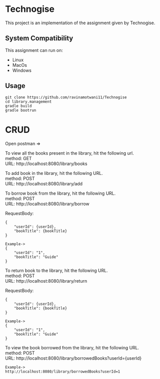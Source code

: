 # Technogise

This project is an implementation of the assignment given by Technogise.

## System Compatibility
This assignment can run on:
* Linux
* MacOs
* Windows

## Usage

```
git clone https://github.com/ravinamotwani11/Technogise
cd library.management
gradle build
gradle bootrun
```  
 
# CRUD
Open postman =>  

To view all the books present in the library, hit the following url.  
method: GET  
URL: 
http://localhost:8080/library/books

To add book in the library, hit the following URL.  
method: POST  
URL:
http://localhost:8080/library/add

To borrow book from the library, hit the following URL.  
method: POST  
URL:
http://localhost:8080/library/borrow

RequestBody:
``` 
{
    "userId": {userId},
    "bookTitle": {bookTitle}
}
``` 
	
	Example->
	{
		"userId": "1",
		"bookTitle": "Guide"
	}

To return book to the library, hit the following URL.  
method: POST  
URL:
http://localhost:8080/library/return

RequestBody:
``` 
{
    "userId": {userId},
    "bookTitle": {bookTitle}
}
``` 
	
	Example->
	{
		"userId": "1",
		"bookTitle": "Guide"
	}

To view the book borrowed from the library, hit the following URL.  
method: POST  
URL:
http://localhost:8080/library/borrowedBooks?userId={userId}

	Example-> 
	http://localhost:8080/library/borrowedBooks?userId=1
 



